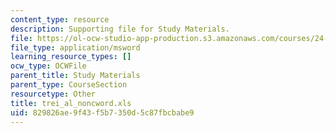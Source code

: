 ```yaml
---
content_type: resource
description: Supporting file for Study Materials.
file: https://ol-ocw-studio-app-production.s3.amazonaws.com/courses/24-964-topics-in-phonology-fall-2004/829826ae9f43f5b7350d5c87fbcbabe9_trei_al_noncword.xls
file_type: application/msword
learning_resource_types: []
ocw_type: OCWFile
parent_title: Study Materials
parent_type: CourseSection
resourcetype: Other
title: trei_al_noncword.xls
uid: 829826ae-9f43-f5b7-350d-5c87fbcbabe9
---
```


